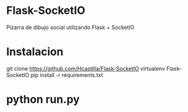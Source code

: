 # Flask-SocketIO
Pizarra de dibujo social utilizando  Flask + SocketIO

# Instalacion
git clone https://github.com/Hcastilla/Flask-SocketIO
virtualenv Flask-SocketIO
pip install -r requirements.txt


# python run.py
